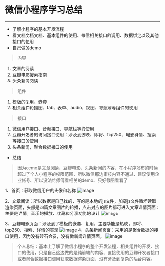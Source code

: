 # 微信小程序学习总结
---
- 了解小程序的基本开发流程
- 看文档文档文档、基本组件的使用、微信相关接口的调用、数据绑定以及其他接口的使用
- 自己做的demo
>  内容：
1. 文章的阅读
1. 豆瓣电影搜索指南
1. 头条新闻阅读
> 组件：
1. 模版的复用、嵌套
1. 相关组件轮播图、tab、表单、audio、视图、导航等等组件的使用
> 接口：
1. 微信用户接口、音频接口、导航栏等的使用
2. 豆瓣开发者的访问接口使用：涉及到热映、即将、top250、电影详情、搜索等接口的使用
3. 头条新闻，聚合数据接口的使用
- 总结
> 因为demo是文章阅读、豆瓣电影、头条新闻的内容、在小程序发布的时候超过了个人小程序的权限范围、所以微信那边审核内容不通过、建议使用企业帐号、所以没法给师傅看相关的demo、只好截图看看了

1、首页：获取微信用户的头像和名称
![image](https://raw.githubusercontent.com/banggan/img-storage/master/0.png)

2、文章阅读：所以数据是自己找的，写的是本地的js文件，加载js文件循坏读取渲染页面，头部是四篇文章图片的轮播，点击对应的图片都可进入文章详情页面：主要是详情，音乐的播放、收藏和分享功能的设计
![image](https://raw.githubusercontent.com/banggan/img-storage/master/1.png)

3、豆瓣电影页面：涉及到了模板的嵌套、复用，主要功能是热映，即将、top250、搜索、详情的实现
![image](https://raw.githubusercontent.com/banggan/img-storage/master/2.png)
4、头条新闻页面：采用的是聚合数据的接口使用，因为没有砖石会员，没有做新闻详情页面。
![image](https://raw.githubusercontent.com/banggan/img-storage/master/4.png)
> 个人总结：基本上了解了微信小程序的整个开发流程，相关组件的开发、接口的使用，只是自己这边做的是纯前端的内容、直接使用的豆瓣开发者接口或者聚合数据接口调用获取数据渲染页面、没有涉及到复杂的后台内容。